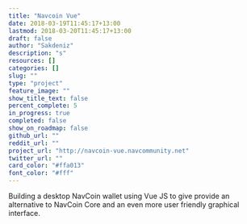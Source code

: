 ```yaml
---
title: "Navcoin Vue"
date: 2018-03-19T11:45:17+13:00
lastmod: 2018-03-20T11:45:17+13:00
draft: false
author: "Sakdeniz"
description: "s"
resources: []
categories: []
slug: ""
type: "project"
feature_image: ""
show_title_text: false
percent_complete: 5
in_progress: true
completed: false
show_on_roadmap: false
github_url: ""
reddit_url: ""
project_url: "http://navcoin-vue.navcommunity.net" 
twitter_url: "" 
card_color: "#ffa013"
font_color: "#fff"
---
```


Building a desktop NavCoin wallet using Vue JS to give provide an alternative to NavCoin Core and an even more user friendly graphical interface. 
<!--more-->